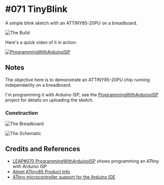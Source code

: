 # #071 TinyBlink

A simple blink sketch with an ATTINY85-20PU on a breadboard.

![The Build](./assets/TinyBlink_build.jpg?raw=true)

Here's a quick video of it in action:

[![ProgrammingWithArduinoISP](https://img.youtube.com/vi/eILb11BE6pY/0.jpg)](https://www.youtube.com/watch?v=eILb11BE6pY)


## Notes

The objective here is to demonstrate an ATTINY85-20PU chip running independantly on a breadboard.

I'm programming it with Arduino ISP, see the [ProgrammingWithArduinoISP](../ProgrammingWithArduinoISP) project for details on uploading the sketch.

### Construction

![The Breadboard](./assets/TinyBlink_bb.jpg?raw=true)

![The Schematic](./assets/TinyBlink_schematic.jpg?raw=true)

## Credits and References
* [LEAP#070 ProgrammingWithArduinoISP](../ProgrammingWithArduinoISP) shows programming an ATtiny with Arduino ISP
* [Atmel ATtiny85 Product Info](http://www.atmel.com/devices/ATTINY85.aspx)
* [ATtiny microcontroller support for the Arduino IDE](https://github.com/damellis/attiny)
